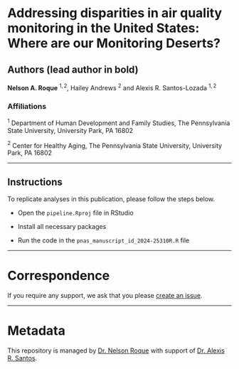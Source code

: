 # Addressing disparities in air quality monitoring in the United States: Where are our Monitoring Deserts?

## Authors (lead author in bold)
**Nelson A. Roque** $^{1,2}$, Hailey Andrews $^{2}$ and Alexis R. Santos-Lozada $^{1,2}$

### Affiliations
$^{1}$ Department of Human Development and Family Studies, The Pennsylvania State University, University Park, PA 16802 

$^{2}$ Center for Healthy Aging, The Pennsylvania State University, University Park, PA 16802

-----

## Instructions

To replicate analyses in this publication, please follow the steps below.

* Open the `pipeline.Rproj` file in RStudio

* Install all necessary packages

* Run the code in the `pnas_manuscript_id_2024-25310R.R` file

-----
# Correspondence
If you require any support, we ask that you please [create an issue](https://github.com/nelsonroque/roque-santos-air-quality-monitoring-deserts/issues).

-----
# Metadata
This repository is managed by [Dr. Nelson Roque](https://scholar.google.com/citations?user=V2TU7zMAAAAJ) with support of [Dr. Alexis R. Santos](https://scholar.google.com/citations?user=oPZ-RDgAAAAJ).
